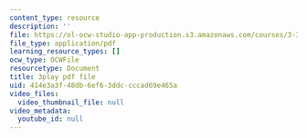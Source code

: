 ```yaml
---
content_type: resource
description: ''
file: https://ol-ocw-studio-app-production.s3.amazonaws.com/courses/3-320-atomistic-computer-modeling-of-materials-sma-5107-spring-2005/414e3a3f48db6ef63ddccccad69e465a_3FumIu7Qito.pdf
file_type: application/pdf
learning_resource_types: []
ocw_type: OCWFile
resourcetype: Document
title: 3play pdf file
uid: 414e3a3f-48db-6ef6-3ddc-cccad69e465a
video_files:
  video_thumbnail_file: null
video_metadata:
  youtube_id: null
---
```

